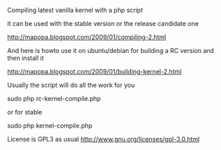 Compiling latest vanilla kernel with a php script

it can be used with the stable version or the release candidate one

http://mapopa.blogspot.com/2009/01/compiling-2.html

And here is howto use it on ubuntu/debian for building a RC version and then install it 

http://mapopa.blogspot.com/2009/01/building-kernel-2.html



Usually the script will do all the work for you
 
sudo php rc-kernel-compile.php

or for stable

sudo php kernel-compile.php

License is GPL3 as usual
http://www.gnu.org/licenses/gpl-3.0.html
